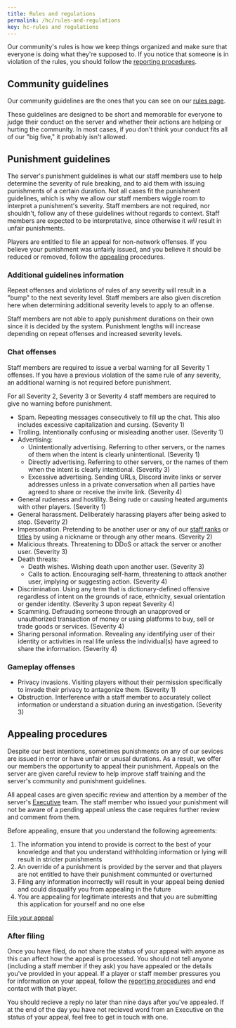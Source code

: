 ```yaml
---
title: Rules and regulations
permalink: /hc/rules-and-regulations
key: hc-rules and regulations
---
```


Our community's rules is how we keep things organized and make sure that everyone is doing what they're supposed to. If you notice that someone is in violation of the rules, you should follow the [reporting procedures](#reporting).

## Community guidelines
Our community guidelines are the ones that you can see on our [rules page](../rules).

These guidelines are designed to be short and memorable for everyone to judge their conduct on the server and whether their actions are helping or hurting the community. In most cases, if you don't think your conduct fits all of our "big five," it probably isn't allowed.

## Punishment guidelines
The server's punishment guidelines is what our staff members use to help determine the severity of rule breaking, and to aid them with issuing punishments of a certain duration. Not all cases fit the punishment guidelines, which is why we allow our staff members wiggle room to interpret a punishment's severity. Staff members are not required, nor shouldn't, follow any of these guidelines without regards to context. Staff members are expected to be interpretative, since otherwise it *will* result in unfair punishments.

Players are entitled to file an appeal for non-network offenses. If you believe your punishment was unfairly issued, and you believe it should be reduced or removed, follow the [appealing](#appealing) procedures.

### Additional guidelines information
Repeat offenses and violations of rules of any severity will result in a "bump" to the next severity level. Staff members are also given discretion here when determining additional severity levels to apply to an offense.

Staff members are not able to apply punishment durations on their own since it is decided by the system. Punishment lengths will increase depending on repeat offenses and increased severity levels.

### Chat offenses
Staff members are required to issue a verbal warning for all <span class="severity-1">Severity 1</span> offenses. If you have a previous violation of the same rule of any severity, an additional warning is not required before punishment.

For all <span class="severity-2">Severity 2</span>, <span class="severity-3">Severity 3</span> or <span class="severity-4">Severity 4</span> staff members are required to give no warning before punishment.

* Spam. Repeating messages consecutively to fill up the chat. This also includes excessive capitalization and cursing. (<span class="severity-1">Severity 1</span>)
* Trolling. Intentionally confusing or misleading another user. (<span class="severity-1">Severity 1</span>)
* Advertising:
  * Unintentionally advertising. Referring to other servers, or the names of them when the intent is clearly unintentional. (<span class="severity-1">Severity 1</span>)
  * Directly advertising. Referring to other servers, or the names of them when the intent is clearly intentional. (<span class="severity-3">Severity 3</span>)
  * Excessive advertising. Sending URLs, Discord invite links or server addresses unless in a private conversation when all parties have agreed to share or receive the invite link. (<span class="severity-4">Severity 4</span>)
* General rudeness and hostility. Being rude or causing heated arguments with other players. (<span class="severity-1">Severity 1</span>)
* General harassment. Deliberately harassing players after being asked to stop. (<span class="severity-2">Severity 2</span>)
* Impersonation. Pretending to be another user or any of our [staff ranks](../staff) or [titles](../hc/titles-and-honors) by using a nickname or through any other means. (<span class="severity-2">Severity 2</span>)
* Malicious threats. Threatening to DDoS or attack the server or another user. (<span class="severity-3">Severity 3</span>)
* Death threats:
  * Death wishes. Wishing death upon another user. (<span class="severity-3">Severity 3</span>)
  * Calls to action. Encouraging self-harm, threatening to attack another user, implying or suggesting action. (<span class="severity-4">Severity 4</span>)
* Discrimination. Using any term that is dictionary-defined offensive regardless of intent on the grounds of race, ethnicity, sexual orientation or gender identity. (<span class="severity-3">Severity 3</span> upon repeat <span class="severity-4">Severity 4</span>)
* Scamming. Defrauding someone through an unapproved or unauthorized transaction of money or using platforms to buy, sell or trade goods or services. (<span class="severity-4">Severity 4</span>)
* Sharing personal information. Revealing any identifying user of their identity or activities in real life unless the individual(s) have agreed to share the information. (<span class="severity-4">Severity 4</span>)

### Gameplay offenses
* Privacy invasions. Visiting players without their permission specifically to invade their privacy to antagonize them. (<span class="severity-1">Severity 1</span>)
* Obstruction. Interference with a staff member to accurately collect information or understand a situation during an investigation. (<span class="severity-3">Severity 3</span>)

<!-- <strong><span style="color: #B03A2E">Network Ban</span>:</strong> 
## Reporting procedures 
Sometimes the server's players have better insight into issues and rule-breaking that is taking place on the server at any point. -->

## Appealing procedures
Despite our best intentions, sometimes punishments on any of our sevices are issued in error or have unfair or unusal durations. As a result, we offer our members the opportunity to appeal their punishment. Appeals on the server are given careful review to help improve staff training and the server's community and punishment guidelines.

All appeal cases are given specific review and attention by a member of the server's [Executive](../hc/content-moderation#executive) team. The staff member who issued your punishment will not be aware of a pending appeal unless the case requires further review and comment from them. 

Before appealing, ensure that you understand the following agreements:
1. The information you intend to provide is correct to the best of your knowledge and that you understand withholding information or lying will result in stricter punishments
2. An override of a punishment is provided by the server and that players are not entitled to have their punishment communted or overturned
3. Filing any information incorrectly will result in your appeal being denied and could disqualify you from appealing in the future
4. You are appealing for legitimate interests and that you are submitting this application for yourself and no one else

<a class="button button--outline-primary button--rounded" href="../forms/appeal">File your appeal</a>

### After filing
Once you have filed, do not share the status of your appeal with anyone as this can affect how the appeal is processed. You should not tell anyone (including a staff member if they ask) you have appealed or the details you've provided in your appeal. If a player or staff member pressures you for information on your appeal, follow the [reporting procedures](#) and end contact with that player.

You should recieve a reply no later than nine days after you've appealed. If at the end of the day you have not recieved word from an Executive on the status of your appeal, feel free to get in touch with one.